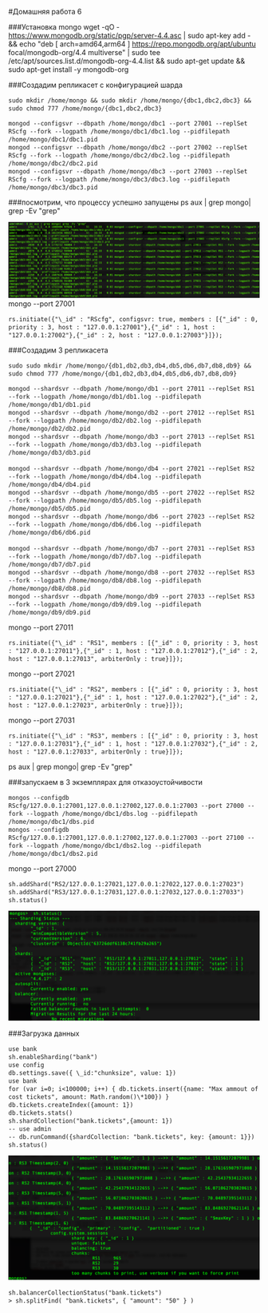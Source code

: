 #Домашняя работа 6

###Установка mongo
wget -qO - https://www.mongodb.org/static/pgp/server-4.4.asc | sudo apt-key add - && echo "deb [ arch=amd64,arm64 ] https://repo.mongodb.org/apt/ubuntu focal/mongodb-org/4.4 multiverse" | sudo tee /etc/apt/sources.list.d/mongodb-org-4.4.list && sudo apt-get update && sudo apt-get install -y mongodb-org

###Создадим репликасет с конфигурацией шарда

```
sudo mkdir /home/mongo && sudo mkdir /home/mongo/{dbc1,dbc2,dbc3} && sudo chmod 777 /home/mongo/{dbc1,dbc2,dbc3}
```

```
mongod --configsvr --dbpath /home/mongo/dbc1 --port 27001 --replSet RScfg --fork --logpath /home/mongo/dbc1/dbc1.log --pidfilepath /home/mongo/dbc1/dbc1.pid
mongod --configsvr --dbpath /home/mongo/dbc2 --port 27002 --replSet RScfg --fork --logpath /home/mongo/dbc2/dbc2.log --pidfilepath /home/mongo/dbc2/dbc2.pid
mongod --configsvr --dbpath /home/mongo/dbc3 --port 27003 --replSet RScfg --fork --logpath /home/mongo/dbc3/dbc3.log --pidfilepath /home/mongo/dbc3/dbc3.pid
```

###посмотрим, что процессу успешно запущены
ps aux | grep mongo| grep -Ev "grep"

![image](img/img1.png)
mongo --port 27001

```
rs.initiate({"\_id" : "RScfg", configsvr: true, members : [{"_id" : 0, priority : 3, host : "127.0.0.1:27001"},{"_id" : 1, host : "127.0.0.1:27002"},{"_id" : 2, host : "127.0.0.1:27003"}]});
```

###Создадим 3 репликасета

```
sudo sudo mkdir /home/mongo/{db1,db2,db3,db4,db5,db6,db7,db8,db9} && sudo chmod 777 /home/mongo/{db1,db2,db3,db4,db5,db6,db7,db8,db9}
```

```
mongod --shardsvr --dbpath /home/mongo/db1 --port 27011 --replSet RS1 --fork --logpath /home/mongo/db1/db1.log --pidfilepath /home/mongo/db1/db1.pid
mongod --shardsvr --dbpath /home/mongo/db2 --port 27012 --replSet RS1 --fork --logpath /home/mongo/db2/db2.log --pidfilepath /home/mongo/db2/db2.pid
mongod --shardsvr --dbpath /home/mongo/db3 --port 27013 --replSet RS1 --fork --logpath /home/mongo/db3/db3.log --pidfilepath /home/mongo/db3/db3.pid

mongod --shardsvr --dbpath /home/mongo/db4 --port 27021 --replSet RS2 --fork --logpath /home/mongo/db4/db4.log --pidfilepath /home/mongo/db4/db4.pid
mongod --shardsvr --dbpath /home/mongo/db5 --port 27022 --replSet RS2 --fork --logpath /home/mongo/db5/db5.log --pidfilepath /home/mongo/db5/db5.pid
mongod --shardsvr --dbpath /home/mongo/db6 --port 27023 --replSet RS2 --fork --logpath /home/mongo/db6/db6.log --pidfilepath /home/mongo/db6/db6.pid

mongod --shardsvr --dbpath /home/mongo/db7 --port 27031 --replSet RS3 --fork --logpath /home/mongo/db7/db7.log --pidfilepath /home/mongo/db7/db7.pid
mongod --shardsvr --dbpath /home/mongo/db8 --port 27032 --replSet RS3 --fork --logpath /home/mongo/db8/db8.log --pidfilepath /home/mongo/db8/db8.pid
mongod --shardsvr --dbpath /home/mongo/db9 --port 27033 --replSet RS3 --fork --logpath /home/mongo/db9/db9.log --pidfilepath /home/mongo/db9/db9.pid
```

mongo --port 27011

```
rs.initiate({"\_id" : "RS1", members : [{"_id" : 0, priority : 3, host : "127.0.0.1:27011"},{"_id" : 1, host : "127.0.0.1:27012"},{"_id" : 2, host : "127.0.0.1:27013", arbiterOnly : true}]});
```

mongo --port 27021

```
rs.initiate({"\_id" : "RS2", members : [{"_id" : 0, priority : 3, host : "127.0.0.1:27021"},{"_id" : 1, host : "127.0.0.1:27022"},{"_id" : 2, host : "127.0.0.1:27023", arbiterOnly : true}]});
```

mongo --port 27031

```
rs.initiate({"\_id" : "RS3", members : [{"_id" : 0, priority : 3, host : "127.0.0.1:27031"},{"_id" : 1, host : "127.0.0.1:27032"},{"_id" : 2, host : "127.0.0.1:27033", arbiterOnly : true}]});
```

ps aux | grep mongo| grep -Ev "grep"

###запускаем в 3 экземплярах для отказоустойчивости

```
mongos --configdb RScfg/127.0.0.1:27001,127.0.0.1:27002,127.0.0.1:27003 --port 27000 --fork --logpath /home/mongo/dbc1/dbs.log --pidfilepath /home/mongo/dbc1/dbs.pid
mongos --configdb RScfg/127.0.0.1:27001,127.0.0.1:27002,127.0.0.1:27003 --port 27100 --fork --logpath /home/mongo/dbc1/dbs2.log --pidfilepath /home/mongo/dbc1/dbs2.pid
```

mongo --port 27000

```sh.addShard("RS1/127.0.0.1:27011,127.0.0.1:27012,127.0.0.1:27013")
sh.addShard("RS2/127.0.0.1:27021,127.0.0.1:27022,127.0.0.1:27023")
sh.addShard("RS3/127.0.0.1:27031,127.0.0.1:27032,127.0.0.1:27033")
sh.status()
```

![image](img/img3.png)

###Загрузка данных

```
use bank
sh.enableSharding("bank")
use config
db.settings.save({ \_id:"chunksize", value: 1})
use bank
for (var i=0; i<100000; i++) { db.tickets.insert({name: "Max ammout of cost tickets", amount: Math.random()\*100}) }
db.tickets.createIndex({amount: 1})
db.tickets.stats()
sh.shardCollection("bank.tickets",{amount: 1})
-- use admin
-- db.runCommand({shardCollection: "bank.tickets", key: {amount: 1}})
sh.status()
```

![image](img/img2.png)

```
sh.balancerCollectionStatus("bank.tickets")
> sh.splitFind( "bank.tickets", { "amount": "50" } )
```
